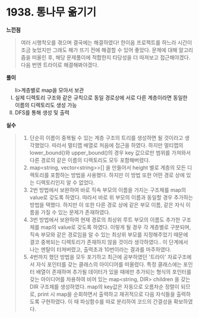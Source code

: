 # 1938. 통나무 옮기기

**느낀점**
>여러 시행착오를 겪으며 결국에는 해결하였다! 한이음 프로젝트를 하느라 시간이 조금 늦었지만 그래도 해가 뜨기 전에 해결할 수 있어 좋았다. 문제에 대해 알고리즘을 떠올린 후, 해당 문제풀이에 적합한지 타당성을 더 따져보고 접근해야겠다. 다음 번엔 트라이로 해결해봐야겠다.

**풀이**
<ol type="I">
    li>계층별로 map을 모아서 보관</li>
    <li>실제 디렉토리 구조와 같은 규칙으로 동일 경로상에 서로 다른 계층이라면 동일한 이름의 디렉토리도 생성 가능</li>
    <li>DFS를 통해 생성 및 출력</li>
</ol>

**실수**
>1. 단순히 이름이 중복될 수 있는 계층 구조의 트리를 생성하면 될 것이라고 생각했었다. 따라서 멀티맵 배열로 처음에 접근을 하였다. 하지만 멀티맵의 lower_bound()와 upper_bound()의 경우 key 값으로만 범위를 가져와서 다른 경로의 같은 이름의 디렉토리도 모두 포함해버렸다.
>2. map&lt;string, vector&lt;string&gt;&gt;[] 을 만들어서 height 별로 계층의 모든 디렉토리를 포함하는 방법을 사용했다. 하지만 이 방법 또한 어떤 경로 상에 있는 디렉토리인지 알 수 없었다.
>3. 2번 방법에서 보완하여 바로 직속 부모의 이름을 가지는 구조체를 map의 value로 갖도록 하였다. 따라서 바로 위 부모의 이름과 동일할 경우 추가하는 방법을 택했다. 하지만 이 또한 다른 경로 상에 같은 부모 이름, 같은 자식 이름을 가질 수 있는 문제가 존재하였다.
>4. 3번 방법에서 보완하여 현재 경로의 최상위 루트 부모의 이름도 추가한 구조체를 map의 value로 갖도록 하였다. 이렇게 될 경우 각 계층별로 구분되며, 직속 부모와 같은 경로임을 알 수 있는 최상위 부모를 지정해주었기 때문에 결코 중복되는 디렉토리가 존재하지 않을 것이라 생각하였다.. 이 단계에서 나는 멘탈이 터져버렸고, 출력초과 10번이라는 결과를 마주하였다.
>5. 4번까지 했던 방법을 모두 포기하고 최근에 공부하였던 '트라이' 자료구조에서 자식 포인터를 갖는 클래스의 아이디어를 떠올렸다. 특정 클래스에는 포인터 배열이 존재하며 추가될 데이터가 있을 때에만 추가되는 형식의 포인터를 갖는 아이디어를 차용하여 비어 있는 map&lt;string, DIR&gt; children 을 갖는 DIR 구조체를 생성하였다. map의 key값은 자동으로 오름차순 정렬이 되므로, print 시 map을 순회하면서 출력하고 재귀적으로 다음 자식들을 출력하도록 구현하였다. 이 때 파싱함수를 따로 분리하여 코드의 간결성을 확보하였다.
